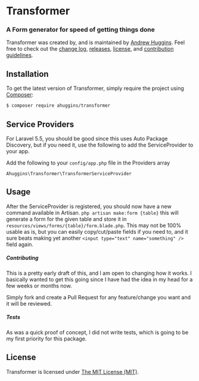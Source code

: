 Transformer 
=================
### A Form generator for speed of getting things done 

Transformer was created by, and is maintained by [Andrew Huggins](https://github.com/). Feel free to check out the [change log](CHANGELOG.md), [releases](https://github.com/ptondereau/laravel-packme/releases), [license](LICENSE), and [contribution guidelines](CONTRIBUTING.md).

## Installation

To get the latest version of Transformer, simply require the project using [Composer](https://getcomposer.org):

```bash
$ composer require ahuggins/transformer
```

## Service Providers

For Laravel 5.5, you should be good since this uses Auto Package Discovery, but if you need it, use the following to add the ServiceProvider to your app.

Add the following to your `config/app.php` file in the Providers array

`Ahuggins\Transformer\TransformerServiceProvider`

## Usage

After the ServiceProvider is registered, you should now have a new command available in Artisan. `php artisan make:form {table}` this will generate a form for the given table and store it in `resources/views/forms/{table}/form.blade.php`. This may not be 100% usable as is, but you can easily copy/cut/paste fields if you need to, and it sure beats making yet another `<input type="text" name="something" />` field again.

##### Contributing

This is a pretty early draft of this, and I am open to changing how it works. I basically wanted to get this going since I have had the idea in my head for a few weeks or months now.

Simply fork and create a Pull Request for any feature/change you want and it will be reviewed.

##### Tests

As was a quick proof of concept, I did not write tests, which is going to be my first priority for this package.

## License

Transformer is licensed under [The MIT License (MIT)](LICENSE).
